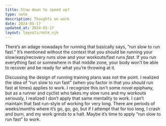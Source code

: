 ```yaml
---
title: Slow down to speed up?
type: note
description: Thoughts on work
date: 2024-05-17
updated_at: 2024-05-17
layout: layouts/note.njk
---
```


There’s an adage nowadays for running that basically says, “run slow to run fast.” It’s mentioned without the context that you should be running your slow/easy/recovery runs *slow* and your workouts/fast runs *fast*. If you run everything fast or somewhere in that middle zone, your body won’t be able to recover and be ready for what you’re throwing at it.

Discussing the design of running training plans was not the point. I realized the idea of “run slow to run fast” (when you factor in that you *should* run fast at times) applies to work. I recognize this isn't some novel epiphany, but as a runner and cyclist who takes my slow runs and my workouts seriously, I realized I don’t apply that same mentality to work. I can’t maintain that fast run-style of working for very long. There are periods of weeks/months where it’s go, go, go, but if I attempt that for too long, I crash and burn, and my work grinds to a halt. Maybe it’s time to apply “run slow to run fast” to work.

